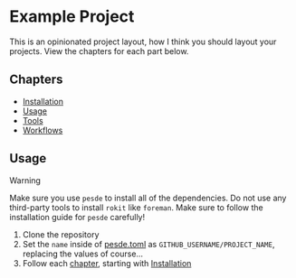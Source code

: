 # Example Project

This is an opinionated project layout, how I think you should layout your projects. View the chapters for each part below.

## Chapters

- [Installation](./installation/INSTALLATION_INITIAL.md)
- [Usage](./usage/USAGE.md)
- [Tools](./tools/TOOLS.md)
- [Workflows](./workflows/WORKFLOWS.md)

## Usage

> [!WARNING]
> Make sure you use `pesde` to install all of the dependencies. Do not use any third-party tools to install `rokit` like `foreman`. Make sure to follow the installation guide for `pesde` carefully!

1. Clone the repository
2. Set the `name` inside of [pesde.toml](./pesde.toml) as `GITHUB_USERNAME/PROJECT_NAME`, replacing the values of course...
3. Follow each [chapter](#chapters), starting with [Installation](./installation/INSTALLATION_INITIAL.md)
